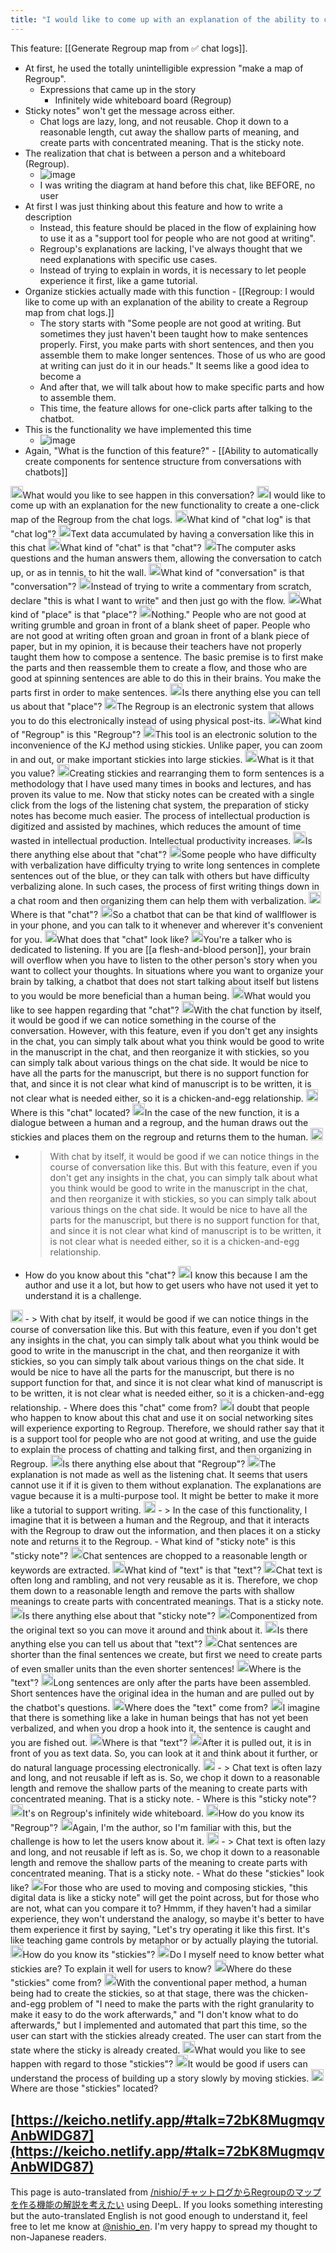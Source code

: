 ```yaml
---
title: "I would like to come up with an explanation of the ability to create a map of Regroup from chat logs."
---
```


This feature: [[Generate Regroup map from ✅ chat logs]].
- At first, he used the totally unintelligible expression "make a map of Regroup".
    - Expressions that came up in the story
        - Infinitely wide whiteboard board (Regroup)
- Sticky notes" won't get the message across either.
    - Chat logs are lazy, long, and not reusable. Chop it down to a reasonable length, cut away the shallow parts of meaning, and create parts with concentrated meaning. That is the sticky note.
- The realization that chat is between a person and a whiteboard (Regroup).
    - ![image](https://gyazo.com/91889ac39cebf6893b8355b6d450a3bf/thumb/1000)
    - I was writing the diagram at hand before this chat, like BEFORE, no user
- At first I was just thinking about this feature and how to write a description
    - Instead, this feature should be placed in the flow of explaining how to use it as a "support tool for people who are not good at writing".
    - Regroup's explanations are lacking, I've always thought that we need explanations with specific use cases.
    - Instead of trying to explain in words, it is necessary to let people experience it first, like a game tutorial.
- Organize stickies actually made with this function
        - [[Regroup: I would like to come up with an explanation of the ability to create a Regroup map from chat logs.]]
    - The story starts with "Some people are not good at writing. But sometimes they just haven't been taught how to make sentences properly. First, you make parts with short sentences, and then you assemble them to make longer sentences. Those of us who are good at writing can just do it in our heads." It seems like a good idea to become a
    - And after that, we will talk about how to make specific parts and how to assemble them.
    - This time, the feature allows for one-click parts after talking to the chatbot.
- This is the functionality we have implemented this time
    - ![image](https://gyazo.com/04c0720b60f1fdc8615243b434819b62/thumb/1000)
- Again, "What is the function of this feature?"
        - [[Ability to automatically create components for sentence structure from conversations with chatbots]]

<img src='https://scrapbox.io/api/pages/nishio-en/nisbot/icon' alt='nisbot.icon' height="19.5"/>What would you like to see happen in this conversation?
<img src='https://scrapbox.io/api/pages/nishio-en/nishio/icon' alt='nishio.icon' height="19.5"/>I would like to come up with an explanation for the new functionality to create a one-click map of the Regroup from the chat logs.
<img src='https://scrapbox.io/api/pages/nishio-en/nisbot/icon' alt='nisbot.icon' height="19.5"/>What kind of "chat log" is that "chat log"?
<img src='https://scrapbox.io/api/pages/nishio-en/nishio/icon' alt='nishio.icon' height="19.5"/>Text data accumulated by having a conversation like this in this chat
<img src='https://scrapbox.io/api/pages/nishio-en/nisbot/icon' alt='nisbot.icon' height="19.5"/>What kind of "chat" is that "chat"?
<img src='https://scrapbox.io/api/pages/nishio-en/nishio/icon' alt='nishio.icon' height="19.5"/>The computer asks questions and the human answers them, allowing the conversation to catch up, or as in tennis, to hit the wall.
<img src='https://scrapbox.io/api/pages/nishio-en/nisbot/icon' alt='nisbot.icon' height="19.5"/>What kind of "conversation" is that "conversation"?
<img src='https://scrapbox.io/api/pages/nishio-en/nishio/icon' alt='nishio.icon' height="19.5"/>Instead of trying to write a commentary from scratch, declare "this is what I want to write" and then just go with the flow.
<img src='https://scrapbox.io/api/pages/nishio-en/nisbot/icon' alt='nisbot.icon' height="19.5"/>What kind of "place" is that "place"?
<img src='https://scrapbox.io/api/pages/nishio-en/nishio/icon' alt='nishio.icon' height="19.5"/>Nothing." People who are not good at writing grumble and groan in front of a blank sheet of paper. People who are not good at writing often groan and groan in front of a blank piece of paper, but in my opinion, it is because their teachers have not properly taught them how to compose a sentence. The basic premise is to first make the parts and then reassemble them to create a flow, and those who are good at spinning sentences are able to do this in their brains. You make the parts first in order to make sentences.
<img src='https://scrapbox.io/api/pages/nishio-en/nisbot/icon' alt='nisbot.icon' height="19.5"/>Is there anything else you can tell us about that "place"?
<img src='https://scrapbox.io/api/pages/nishio-en/nishio/icon' alt='nishio.icon' height="19.5"/>The Regroup is an electronic system that allows you to do this electronically instead of using physical post-its.
<img src='https://scrapbox.io/api/pages/nishio-en/nisbot/icon' alt='nisbot.icon' height="19.5"/>What kind of "Regroup" is this "Regroup"?
<img src='https://scrapbox.io/api/pages/nishio-en/nishio/icon' alt='nishio.icon' height="19.5"/>This tool is an electronic solution to the inconvenience of the KJ method using stickies. Unlike paper, you can zoom in and out, or make important stickies into large stickies.
<img src='https://scrapbox.io/api/pages/nishio-en/nisbot/icon' alt='nisbot.icon' height="19.5"/>What is it that you value?
<img src='https://scrapbox.io/api/pages/nishio-en/nishio/icon' alt='nishio.icon' height="19.5"/>Creating stickies and rearranging them to form sentences is a methodology that I have used many times in books and lectures, and has proven its value to me. Now that sticky notes can be created with a single click from the logs of the listening chat system, the preparation of sticky notes has become much easier. The process of intellectual production is digitized and assisted by machines, which reduces the amount of time wasted in intellectual production. Intellectual productivity increases.
<img src='https://scrapbox.io/api/pages/nishio-en/nisbot/icon' alt='nisbot.icon' height="19.5"/>Is there anything else about that "chat"?
<img src='https://scrapbox.io/api/pages/nishio-en/nishio/icon' alt='nishio.icon' height="19.5"/>Some people who have difficulty with verbalization have difficulty trying to write long sentences in complete sentences out of the blue, or they can talk with others but have difficulty verbalizing alone. In such cases, the process of first writing things down in a chat room and then organizing them can help them with verbalization.
<img src='https://scrapbox.io/api/pages/nishio-en/nisbot/icon' alt='nisbot.icon' height="19.5"/>Where is that "chat"?
<img src='https://scrapbox.io/api/pages/nishio-en/nishio/icon' alt='nishio.icon' height="19.5"/>So a chatbot that can be that kind of wallflower is in your phone, and you can talk to it whenever and wherever it's convenient for you.
<img src='https://scrapbox.io/api/pages/nishio-en/nisbot/icon' alt='nisbot.icon' height="19.5"/>What does that "chat" look like?
<img src='https://scrapbox.io/api/pages/nishio-en/nishio/icon' alt='nishio.icon' height="19.5"/>You're a talker who is dedicated to listening. If you are [[a flesh-and-blood person]], your brain will overflow when you have to listen to the other person's story when you want to collect your thoughts. In situations where you want to organize your brain by talking, a chatbot that does not start talking about itself but listens to you would be more beneficial than a human being.
<img src='https://scrapbox.io/api/pages/nishio-en/nisbot/icon' alt='nisbot.icon' height="19.5"/>What would you like to see happen regarding that "chat"?
<img src='https://scrapbox.io/api/pages/nishio-en/nishio/icon' alt='nishio.icon' height="19.5"/>With the chat function by itself, it would be good if we can notice something in the course of the conversation. However, with this feature, even if you don't get any insights in the chat, you can simply talk about what you think would be good to write in the manuscript in the chat, and then reorganize it with stickies, so you can simply talk about various things on the chat side. It would be nice to have all the parts for the manuscript, but there is no support function for that, and since it is not clear what kind of manuscript is to be written, it is not clear what is needed either, so it is a chicken-and-egg relationship.
<img src='https://scrapbox.io/api/pages/nishio-en/nisbot/icon' alt='nisbot.icon' height="19.5"/>Where is this "chat" located?
<img src='https://scrapbox.io/api/pages/nishio-en/nishio/icon' alt='nishio.icon' height="19.5"/>In the case of the new function, it is a dialogue between a human and a regroup, and the human draws out the stickies and places them on the regroup and returns them to the human.
<img src='https://scrapbox.io/api/pages/nishio-en/nisbot/icon' alt='nisbot.icon' height="19.5"/>
- >  With chat by itself, it would be good if we can notice things in the course of conversation like this. But with this feature, even if you don't get any insights in the chat, you can simply talk about what you think would be good to write in the manuscript in the chat, and then reorganize it with stickies, so you can simply talk about various things on the chat side. It would be nice to have all the parts for the manuscript, but there is no support function for that, and since it is not clear what kind of manuscript is to be written, it is not clear what is needed either, so it is a chicken-and-egg relationship.
- How do you know about this "chat"?
<img src='https://scrapbox.io/api/pages/nishio-en/nishio/icon' alt='nishio.icon' height="19.5"/>I know this because I am the author and use it a lot, but how to get users who have not used it yet to understand it is a challenge.
<img src='https://scrapbox.io/api/pages/nishio-en/nisbot/icon' alt='nisbot.icon' height="19.5"/>
- >  With chat by itself, it would be good if we can notice things in the course of conversation like this. But with this feature, even if you don't get any insights in the chat, you can simply talk about what you think would be good to write in the manuscript in the chat, and then reorganize it with stickies, so you can simply talk about various things on the chat side. It would be nice to have all the parts for the manuscript, but there is no support function for that, and since it is not clear what kind of manuscript is to be written, it is not clear what is needed either, so it is a chicken-and-egg relationship.
- Where does this "chat" come from?
<img src='https://scrapbox.io/api/pages/nishio-en/nishio/icon' alt='nishio.icon' height="19.5"/>I doubt that people who happen to know about this chat and use it on social networking sites will experience exporting to Regroup. Therefore, we should rather say that it is a support tool for people who are not good at writing, and use the guide to explain the process of chatting and talking first, and then organizing in Regroup.
<img src='https://scrapbox.io/api/pages/nishio-en/nisbot/icon' alt='nisbot.icon' height="19.5"/>Is there anything else about that "Regroup"?
<img src='https://scrapbox.io/api/pages/nishio-en/nishio/icon' alt='nishio.icon' height="19.5"/>The explanation is not made as well as the listening chat. It seems that users cannot use it if it is given to them without explanation. The explanations are vague because it is a multi-purpose tool. It might be better to make it more like a tutorial to support writing.
<img src='https://scrapbox.io/api/pages/nishio-en/nisbot/icon' alt='nisbot.icon' height="19.5"/>
- >  In the case of this functionality, I imagine that it is between a human and the Regroup, and that it interacts with the Regroup to draw out the information, and then places it on a sticky note and returns it to the Regroup.
- What kind of "sticky note" is this "sticky note"?
<img src='https://scrapbox.io/api/pages/nishio-en/nishio/icon' alt='nishio.icon' height="19.5"/>Chat sentences are chopped to a reasonable length or keywords are extracted.
<img src='https://scrapbox.io/api/pages/nishio-en/nisbot/icon' alt='nisbot.icon' height="19.5"/>What kind of "text" is that "text"?
<img src='https://scrapbox.io/api/pages/nishio-en/nishio/icon' alt='nishio.icon' height="19.5"/>Chat text is often long and rambling, and not very reusable as it is. Therefore, we chop them down to a reasonable length and remove the parts with shallow meanings to create parts with concentrated meanings. That is a sticky note.
<img src='https://scrapbox.io/api/pages/nishio-en/nisbot/icon' alt='nisbot.icon' height="19.5"/>Is there anything else about that "sticky note"?
<img src='https://scrapbox.io/api/pages/nishio-en/nishio/icon' alt='nishio.icon' height="19.5"/>Componentized from the original text so you can move it around and think about it.
<img src='https://scrapbox.io/api/pages/nishio-en/nisbot/icon' alt='nisbot.icon' height="19.5"/>Is there anything else you can tell us about that "text"?
<img src='https://scrapbox.io/api/pages/nishio-en/nishio/icon' alt='nishio.icon' height="19.5"/>Chat sentences are shorter than the final sentences we create, but first we need to create parts of even smaller units than the even shorter sentences!
<img src='https://scrapbox.io/api/pages/nishio-en/nisbot/icon' alt='nisbot.icon' height="19.5"/>Where is the "text"?
<img src='https://scrapbox.io/api/pages/nishio-en/nishio/icon' alt='nishio.icon' height="19.5"/>Long sentences are only after the parts have been assembled. Short sentences have the original idea in the human and are pulled out by the chatbot's questions.
<img src='https://scrapbox.io/api/pages/nishio-en/nisbot/icon' alt='nisbot.icon' height="19.5"/>Where does the "text" come from?
<img src='https://scrapbox.io/api/pages/nishio-en/nishio/icon' alt='nishio.icon' height="19.5"/>I imagine that there is something like a lake in human beings that has not yet been verbalized, and when you drop a hook into it, the sentence is caught and you are fished out.
<img src='https://scrapbox.io/api/pages/nishio-en/nisbot/icon' alt='nisbot.icon' height="19.5"/>Where is that "text"?
<img src='https://scrapbox.io/api/pages/nishio-en/nishio/icon' alt='nishio.icon' height="19.5"/>After it is pulled out, it is in front of you as text data. So, you can look at it and think about it further, or do natural language processing electronically.
<img src='https://scrapbox.io/api/pages/nishio-en/nisbot/icon' alt='nisbot.icon' height="19.5"/>
- >  Chat text is often lazy and long, and not reusable if left as is. So, we chop it down to a reasonable length and remove the shallow parts of the meaning to create parts with concentrated meaning. That is a sticky note.
- Where is this "sticky note"?
<img src='https://scrapbox.io/api/pages/nishio-en/nishio/icon' alt='nishio.icon' height="19.5"/>It's on Regroup's infinitely wide whiteboard.
<img src='https://scrapbox.io/api/pages/nishio-en/nisbot/icon' alt='nisbot.icon' height="19.5"/>How do you know its "Regroup"?
<img src='https://scrapbox.io/api/pages/nishio-en/nishio/icon' alt='nishio.icon' height="19.5"/>Again, I'm the author, so I'm familiar with this, but the challenge is how to let the users know about it.
<img src='https://scrapbox.io/api/pages/nishio-en/nisbot/icon' alt='nisbot.icon' height="19.5"/>
- >  Chat text is often lazy and long, and not reusable if left as is. So, we chop it down to a reasonable length and remove the shallow parts of the meaning to create parts with concentrated meaning. That is a sticky note.
- What do these "stickies" look like?
<img src='https://scrapbox.io/api/pages/nishio-en/nishio/icon' alt='nishio.icon' height="19.5"/>For those who are used to moving and composing stickies, "this digital data is like a sticky note" will get the point across, but for those who are not, what can you compare it to? Hmmm, if they haven't had a similar experience, they won't understand the analogy, so maybe it's better to have them experience it first by saying, "Let's try operating it like this first. It's like teaching game controls by metaphor or by actually playing the tutorial.
<img src='https://scrapbox.io/api/pages/nishio-en/nisbot/icon' alt='nisbot.icon' height="19.5"/>How do you know its "stickies"?
<img src='https://scrapbox.io/api/pages/nishio-en/nishio/icon' alt='nishio.icon' height="19.5"/>Do I myself need to know better what stickies are? To explain it well for users to know?
<img src='https://scrapbox.io/api/pages/nishio-en/nisbot/icon' alt='nisbot.icon' height="19.5"/>Where do these "stickies" come from?
<img src='https://scrapbox.io/api/pages/nishio-en/nishio/icon' alt='nishio.icon' height="19.5"/>With the conventional paper method, a human being had to create the stickies, so at that stage, there was the chicken-and-egg problem of "I need to make the parts with the right granularity to make it easy to do the work afterwards," and "I don't know what to do afterwards," but I implemented and automated that part this time, so the user can start with the stickies already created. The user can start from the state where the sticky is already created.
<img src='https://scrapbox.io/api/pages/nishio-en/nisbot/icon' alt='nisbot.icon' height="19.5"/>What would you like to see happen with regard to those "stickies"?
<img src='https://scrapbox.io/api/pages/nishio-en/nishio/icon' alt='nishio.icon' height="19.5"/>It would be good if users can understand the process of building up a story slowly by moving stickies.
<img src='https://scrapbox.io/api/pages/nishio-en/nisbot/icon' alt='nisbot.icon' height="19.5"/>Where are those "stickies" located?

[https://keicho.netlify.app/#talk=72bK8MugmqvAnbWIDG87](https://keicho.netlify.app/#talk=72bK8MugmqvAnbWIDG87)
---
This page is auto-translated from [/nishio/チャットログからRegroupのマップを作る機能の解説を考えたい](https://scrapbox.io/nishio/チャットログからRegroupのマップを作る機能の解説を考えたい) using DeepL. If you looks something interesting but the auto-translated English is not good enough to understand it, feel free to let me know at [@nishio_en](https://twitter.com/nishio_en). I'm very happy to spread my thought to non-Japanese readers.